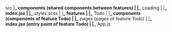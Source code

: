 src
|**_ components (shared components between features)
| |_** Loading
| |**_ index.jsx
| |_** styles.scss
|
|**_ features
| |_** Todo
| |**_ components (components of feature Todo)
| |_** pages (pages of feature Todo)
| |**_ index.jsx (entry point of feature Todo)
|
|_** App.js
